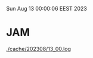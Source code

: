 Sun Aug 13 00:00:06 EEST 2023
# JAM
<a href='./cache/202308/13_00.log'>./cache/202308/13_00.log</a>
